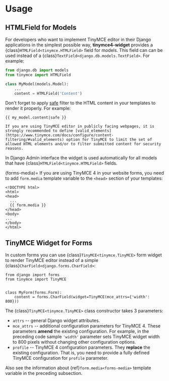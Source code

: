 # Usage

## HTMLField for Models

For developers who want to implement TinyMCE editor in their Django applications in the simplest possible way, **tinymce4-widget** provides a {class}`HTMLField<tinymce.HTMLField>` field for models. This field can can be used instead of a {class}`TextField<django.db.models.TextField>`. For example:

```python
from django.db import models
from tinymce import HTMLField

class MyModel(models.Model):
    ...
    content = HTMLField('Content')
```

Don't forget to apply [safe](https://docs.djangoproject.com/es/1.9/ref/templates/builtins/#safe) filter to the HTML content in your templates to render it properly. For example:

```django
{{ my_model.content|safe }}
```

```{warning}
If you are using TinyMCE editor in publicly facing webpages, it is strongly recommended to define [valid_elements](https://www.tinymce.com/docs/configure/content-filtering/#valid_elements) option for TinyMCE to limit the set of allowed HTML elements and/or to filter submitted content for security reasons.
```

In Django Admin interface the widget is used automatically for all
models that have {class}`HTMLField<tinymce.HTMLField>` fields.

(forms-media)=
If you are using TinyMCE 4 in your website forms, you need to add
`form.media` template variable to the `<head>` section of your
templates:

```django
<!DOCTYPE html>
<html>
<head>
  ...
  {{ form.media }}
</head>
<body>
...
</body>
</html>
```

## TinyMCE Widget for Forms

In custom forms you can use {class}`TinyMCE<tinymce.TinyMCE>` form widget to render TinyMCE editor instead of a simple {class}`CharField<django.forms.CharField>`:

    from django import forms
    from tinymce import TinyMCE


    class MyForm(forms.Form):
        content = forms.CharField(widget=TinyMCE(mce_attrs={'width': 800}))

The {class}`TinyMCE<tinymce.TinyMCE>` class
constructor takes 3 parameters:

-   `attrs` -- general Django widget attributes.
-   `mce_attrs` -- additional configuration parameters for TinyMCE 4. These parameters **amend** the existing configuration. For example, in the preceding code sample `'width'` parameter sets TinyMCE widget width to 800 pixels without changing other configuration options.
-   `profile` -- TinyMCE 4 configuration parameters. They **replace** the existing configuration. That is, you need to provide a fully defined TinyMCE configuration for `profile` parameter.

Also see the information about {ref}`form.media<forms-media>` template variable in the preceding subsection.
